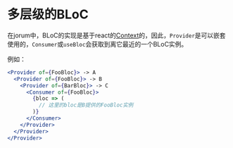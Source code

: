 # 多层级的BLoC

在jorum中，BLoC的实现是基于react的[Context](https://reactjs.org/docs/context.html)的，因此，`Provider`是可以嵌套使用的，`Consumer`或`useBloc`会获取到离它最近的一个BLoC实例。

例如：

```jsx
<Provider of={FooBloc}> -> A
  <Provider of={FooBloc}> -> B
    <Provider of={BarBloc}> -> C
      <Consumer of={FooBloc}>
        {bloc => (
          // 这里的bloc是B提供的FooBloc实例
        )}
      </Consumer>
    </Provider>
  </Provider>
</Provider>
```

